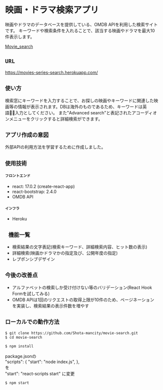 # 映画・ドラマ検索アプリ
映画やドラマのデータベースを提供している、OMDB APIを利用した検索サイトです。
キーワードや検索条件を入れることで、該当する映画やドラマを最大10件表示します。

[Movie_search](https://user-images.githubusercontent.com/85279065/176999505-ed6fe023-9c6c-4366-87cd-127430940716.webm)

## `URL`
https://movies-series-search.herokuapp.com/

## `使い方`
検索窓にキーワードを入力することで、お探しの映画やキーワードに関連した映画等の情報が表示されます。DBは海外のものであるため、キーワードは英語入力としてください。
また"Advanced search"と表記されたアコーディオンメニューをクリックすると詳細検索ができます。

## `アプリ作成の意図`
外部APIの利用方法を学習するために作成しました。

## `使用技術`
#### `フロントエンド`
* react: 17.0.2 (create-react-app)
* react-bootstrap: 2.4.0
* OMDB API

#### `インフラ`
* Heroku

## ` 機能一覧`
* 検索結果の文字表記(検索キーワード、詳細検索内容、ヒット数の表示)
* 詳細検索(映画かドラマかの指定及び、公開年度の指定)
* レプポンシブデザイン

## `今後の改善点`
* アルファベットの検索しか受け付けない等のバリデーション(React Hook Formを試してみる)
* OMDB APIは1回のリクエストの取得上限が10件のため、ページネーションを実装し、検索結果の表示件数を増やす

## `ローカルでの動作方法`
```bash
$ git clone https://github.com/Shota-mancity/movie-search.git
$ cd movie-search
```

```bash
$ npm install
```

package.jsonの  
"scripts": {
    "start": "node index.js",
},  
を  
"start": "react-scripts start"
に変更

```bash
$ npm start
```
